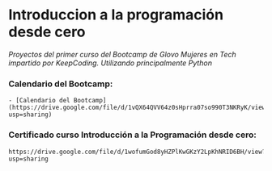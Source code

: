 # Introduccion a la programación desde cero
_Proyectos del primer curso del Bootcamp de Glovo Mujeres en Tech impartido por KeepCoding. Utilizando principalmente Python_

### Calendario del Bootcamp:
```
- [Calendario del Bootcamp](https://drive.google.com/file/d/1vQX64QVV64z0sHprra07so990T3NKRyK/view?usp=sharing)
```
### Certificado curso Introducción a la Programación desde cero:
```
https://drive.google.com/file/d/1wofumGod8yHZPlKwGKzY2LpKhNRID6BH/view?usp=sharing
```
